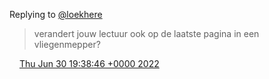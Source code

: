 Replying to [@loekhere](https://twitter.com/loekhere/status/1542466599566860291)

> verandert jouw lectuur ook op de laatste pagina in een vliegenmepper?

<img src="../../media/tweet.ico" width="12" /> [Thu Jun 30 19:38:46 +0000 2022](https://twitter.com/DromerDenker/status/1542593504035147779)